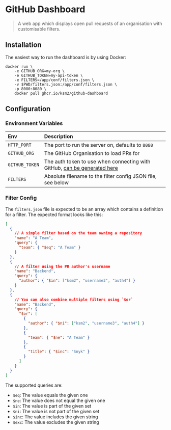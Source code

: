 GitHub Dashboard
================

> A web app which displays open pull requests of an organisation with customisable filters.


Installation
------------

The easiest way to run the dashboard is by using Docker:

```
docker run \
    -e GITHUB_ORG=my-org \
    -e GITHUB_TOKEN=my-api-token \
    -e FILTERS=/app/conf/filters.json \
    -v $PWD/filters.json:/app/conf/filters.json \
    -p 8080:8080 \
    docker pull ghcr.io/ksm2/github-dashboard
```


Configuration
-------------

### Environment Variables

| **Env**        | **Description**                                                                   |
|:---------------|:----------------------------------------------------------------------------------|
| `HTTP_PORT`    | The port to run the server on, defaults to `8080`                                 |
| `GITHUB_ORG`   | The GitHub Organisation to load PRs for                                           |
| `GITHUB_TOKEN` | The auth token to use when connecting with GitHub, [can be generated here][token] |
| `FILTERS`      | Absolute filename to the filter config JSON file, see below                       |

### Filter Config

The `filters.json` file is expected to be an array which contains a definition for a filter.
The expected format looks like this:

```json
[
  {
    // A simple filter based on the team owning a repository
    "name": "A Team",
    "query": {
      "team": { "$eq": "A Team" }
    }
  },
  {
    // A filter using the PR author's username
    "name": "Backend",
    "query": {
      "author": { "$in": ["ksm2", "username3", "auth4"] }
    }
  },
  {
    // You can also combine multiple filters using `$or`
    "name": "Backend",
    "query": {
      "$or": [
        {
          "author": { "$ni": ["ksm2", "username3", "auth4"] }
        },
        {
          "team": { "$ne": "A Team" }
        },
        {
          "title": { "$inc": "Snyk" }
        }
      ]
    }
  }
]
```

The supported queries are:

- `$eq`: The value equals the given one
- `$ne`: The value does not equal the given one
- `$in`: The value is part of the given set
- `$ni`: The value is not part of the given set
- `$inc`: The value includes the given string
- `$exc`: The value excludes the given string


[token]: https://github.com/settings/tokens/new
